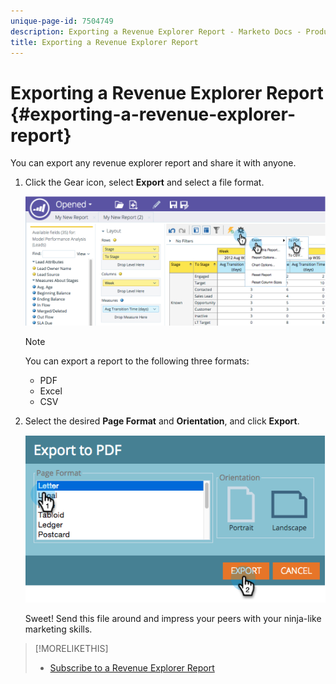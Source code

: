 ```yaml
---
unique-page-id: 7504749
description: Exporting a Revenue Explorer Report - Marketo Docs - Product Documentation
title: Exporting a Revenue Explorer Report
---
```


# Exporting a Revenue Explorer Report {#exporting-a-revenue-explorer-report}

You can export any revenue explorer report and share it with anyone.

1. Click the Gear icon, select **Export** and select a file format.

   ![](assets/image2015-3-26-14-3a2-3a19.png)

   >[!NOTE]
   >
   >You can export a report to the following three formats:
   >
   >    
   >    
   >    * PDF
   >    * Excel
   >    * CSV
   >    
   >

1. Select the desired **Page Format** and **Orientation**, and click **Export**.

   ![](assets/image2015-3-27-16-3a18-3a34.png)

   Sweet! Send this file around and impress your peers with your ninja-like marketing skills.

>[!MORELIKETHIS]
>
>* [Subscribe to a Revenue Explorer Report](subscribe-to-a-revenue-explorer-report.md)
>

